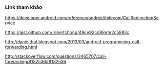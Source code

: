 <h3> Link tham khảo </h3>

https://developer.android.com/reference/android/telecom/CallRedirectionService 

https://gist.github.com/robertchong/49ce92cd98e1e2c5983c

http://danielthat.blogspot.com/2013/03/android-programming-call-forwarding.html

http://stackoverflow.com/questions/3465707/call-forwarding/8132536#8132536


